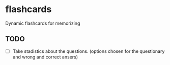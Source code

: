 # flashcards
Dynamic flashcards for memorizing

## TODO

- [ ] Take stadistics about the questions. (options chosen for the questionary and wrong and correct ansers)